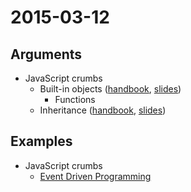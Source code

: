 # 2015-03-12

## Arguments

* JavaScript crumbs
  - Built-in objects ([handbook](https://github.com/cvdlab/javascript-crumbs/blob/master/chapters/built-in/Readme.md), [slides](http://cvdlab.github.io/showdown/?md=https://github.com/cvdlab/javascript-crumbs-slides/master/chapters/built-ins/Readme.md))
    - Functions
  - Inheritance ([handbook](https://github.com/cvdlab/javascript-crumbs/blob/master/chapters/inheritance/Readme.md), [slides](http://cvdlab.github.io/showdown/?md=https://github.com/cvdlab/javascript-crumbs-slides/master/chapters/inheritance/Readme.md))

## Examples

* JavaScript crumbs
  - [Event Driven Programming](example.js)
